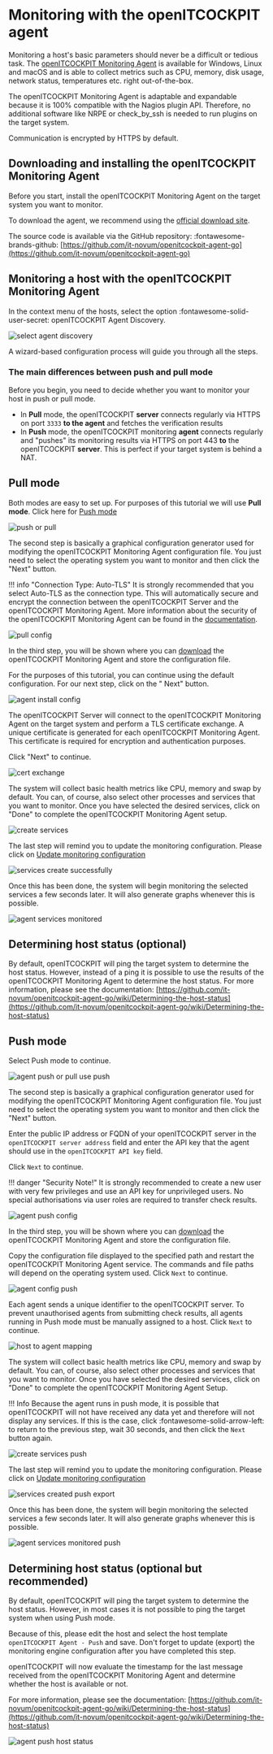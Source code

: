 # Monitoring with the openITCOCKPIT agent

Monitoring a host's basic parameters should never be a difficult or tedious task.
The [openITCOCKPIT Monitoring Agent](https://openitcockpit.io/download_agent/) is available for Windows, Linux and macOS
and is able to collect metrics such as CPU, memory, disk usage, network status, temperatures etc. right out-of-the-box.

The openITCOCKPIT Monitoring Agent is adaptable and expandable because it is 100% compatible with the Nagios plugin API.
Therefore, no additional software like NRPE or check_by_ssh is needed to run plugins on the target system.

Communication is encrypted by HTTPS by default.

## Downloading and installing the openITCOCKPIT Monitoring Agent

Before you start, install the openITCOCKPIT Monitoring Agent on the target system you want to monitor.

To download the agent, we recommend using the [official download site](https://openitcockpit.io/download_agent/).

The source code is available via the GitHub repository: :fontawesome-brands-github: [https://github.com/it-novum/openitcockpit-agent-go](https://github.com/it-novum/openitcockpit-agent-go)

## Monitoring a host with the openITCOCKPIT Monitoring Agent

In the context menu of the hosts, select the option :fontawesome-solid-user-secret: openITCOCKPIT Agent Discovery.

![select agent discovery](/images/select-agent-discovery.png)

A wizard-based configuration process will guide you through all the steps.

### The main differences between push and pull mode

Before you begin, you need to decide whether you want to monitor your host in push or pull mode.

- In **Pull** mode, the openITCOCKPIT **server** connects regularly via HTTPS on port `3333` **to the agent** and
  fetches the verification results
- In **Push** mode, the openITCOCKPIT monitoring **agent** connects regularly and "pushes" its monitoring results via
  HTTPS on port 443 **to** the openITCOCKPIT **server**. This is perfect if your target system is behind a NAT.

## Pull mode

Both modes are easy to set up. For purposes of this tutorial we will use **Pull mode**. Click here
for [Push mode](#push-mode)

![push or pull](/images/agent-push-or-pull.png)

The second step is basically a graphical configuration generator used for modifying the openITCOCKPIT Monitoring Agent
configuration file. You just need to select the operating system you want to monitor and then click the "Next" button.

!!! info
    "Connection Type: Auto-TLS"
    It is strongly recommended that you select Auto-TLS as the connection type. This will automatically secure and encrypt
    the connection between the openITCOCKPIT Server and the openITCOCKPIT Monitoring Agent. More information about the
    security of the openITCOCKPIT Monitoring Agent can be found in
    the [documentation](https://github.com/it-novum/openitcockpit-agent-go/wiki/Agent-Overview).

![pull config](/images/agent-basic-pull-configuration.png)

In the third step, you will be shown where you can [download](https://openitcockpit.io/download_agent/) the
openITCOCKPIT Monitoring Agent and store the configuration file.

For the purposes of this tutorial, you can continue using the default configuration. For our next step, click on the "
Next" button.

![agent install config](/images/agent-install-config.png)

The openITCOCKPIT Server will connect to the openITCOCKPIT Monitoring Agent on the target system and perform a TLS
certificate exchange. A unique certificate is generated for each openITCOCKPIT Monitoring Agent. This certificate is
required for encryption and authentication purposes.

Click "Next" to continue.

![cert exchange](/images/certificate-exchange.png)

The system will collect basic health metrics like CPU, memory and swap by default. You can, of course, also select other
processes and services that you want to monitor. Once you have selected the desired services, click on "Done" to
complete the openITCOCKPIT Monitoring Agent setup.

![create services](/images/agent-create-services.png)

The last step will remind you to update the monitoring configuration. Please click
on [Update monitoring configuration](../create-first-host/#updating-the-monitoring-configuration)

![services create successfully](/images/agent-services-created-successfully.png)

Once this has been done, the system will begin monitoring the selected services a few seconds later. It will also
generate graphs whenever this is possible.

![agent services monitored](/images/agent-services-monitored.png)

## Determining host status (optional)

By default, openITCOCKPIT will ping the target system to determine the host status. However, instead of a ping it is
possible to use the results of the openITCOCKPIT Monitoring Agent to determine the host status. For more information,
please see the
documentation: [https://github.com/it-novum/openitcockpit-agent-go/wiki/Determining-the-host-status](https://github.com/it-novum/openitcockpit-agent-go/wiki/Determining-the-host-status)

## Push mode

Select Push mode to continue.

![agent push or pull use push](/images/agent-push-or-pull-use-push.png)

The second step is basically a graphical configuration generator used for modifying the openITCOCKPIT Monitoring Agent
configuration file. You just need to select the operating system you want to monitor and then click the "Next" button.

Enter the public IP address or FQDN of your openITCOCKPIT server in the `openITCOCKPIT server address` field and enter
the API key that the agent should use in the `openITCOCKPIT API key` field.

Click `Next` to continue.

!!! danger "Security Note!"
    It is strongly recommended to create a new user with very few privileges and use an API key for unprivileged users. No
    special authorisations via user roles are required to transfer check results.

![agent push config](/images/agent-basic-push-configuration.png)

In the third step, you will be shown where you can [download](https://openitcockpit.io/download_agent/) the
openITCOCKPIT Monitoring Agent and store the configuration file.

Copy the configuration file displayed to the specified path and restart the openITCOCKPIT Monitoring Agent service. The
commands and file paths will depend on the operating system used. Click `Next` to continue.

![agent config push](/images/agent-install-config-push.png)

Each agent sends a unique identifier to the openITCOCKPIT server. To prevent unauthorised agents from submitting check
results, all agents running in Push mode must be manually assigned to a host. Click `Next` to continue.

![host to agent mapping](/images/map-host-to-agent.png)

The system will collect basic health metrics like CPU, memory and swap by default. You can, of course, also select other
processes and services that you want to monitor. Once you have selected the desired services, click on "Done" to
complete the openITCOCKPIT Monitoring Agent Setup.

!!! Info
    Because the agent runs in push mode, it is possible that openITCOCKPIT will not have received any data yet and
    therefore will not display any services. If this is the case, click :fontawesome-solid-arrow-left: to return to the
    previous step, wait 30 seconds, and then click the `Next` button again.

![create services push](/images/agent-create-services-push.png)

The last step will remind you to update the monitoring configuration. Please click
on [Update monitoring configuration](../create-first-host/#updating-the-monitoring-configuration)

![services created push export](/images/agent-services-created-successfully-push.png)

Once this has been done, the system will begin monitoring the selected services a few seconds later. It will also
generate graphs whenever this is possible.

![agent services monitored push](/images/agent-services-monitored-push.png)

## Determining host status (optional but recommended)

By default, openITCOCKPIT will ping the target system to determine the host status. However, in most cases it is not
possible to ping the target system when using Push mode.

Because of this, please edit the host and select the host template `openITCOCKPIT Agent - Push` and save. Don't forget
to update (export) the monitoring engine configuration after you have completed this step.

openITCOCKPIT will now evaluate the timestamp for the last message received from the openITCOCKPIT Monitoring Agent and
determine whether the host is available or not.

For more information, please see the
documentation: [https://github.com/it-novum/openitcockpit-agent-go/wiki/Determining-the-host-status](https://github.com/it-novum/openitcockpit-agent-go/wiki/Determining-the-host-status)

![agent push host status](/images/agent-push-host-status.png)
